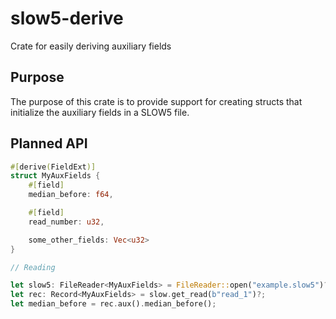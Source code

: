 # slow5-derive

Crate for easily deriving auxiliary fields

## Purpose

The purpose of this crate is to provide support for creating structs that initialize the auxiliary fields in a SLOW5 file.

## Planned API

```rust
#[derive(FieldExt)]
struct MyAuxFields {
    #[field]
    median_before: f64,

    #[field]
    read_number: u32,

    some_other_fields: Vec<u32>
}

// Reading

let slow5: FileReader<MyAuxFields> = FileReader::open("example.slow5")?;
let rec: Record<MyAuxFields> = slow.get_read(b"read_1")?;
let median_before = rec.aux().median_before();
```
